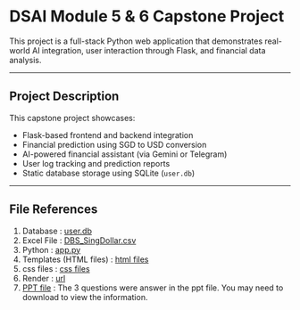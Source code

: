 # DSAI Module 5 & 6 Capstone Project

This project is a full-stack Python web application that demonstrates real-world AI integration, user interaction through Flask, and financial data analysis.

---

## Project Description

This capstone project showcases:
- Flask-based frontend and backend integration
- Financial prediction using SGD to USD conversion
- AI-powered financial assistant (via Gemini or Telegram)
- User log tracking and prediction reports
- Static database storage using SQLite (`user.db`)

---

## File References

1) Database : [user.db](https://github.com/ileenluu/dsai_mod5_6_cohort1_PT/blob/main/user.db)
2) Excel File : [DBS_SingDollar.csv](https://github.com/ileenluu/dsai_mod5_6_cohort1_PT/blob/main/static/DBS_SingDollar.csv) 
3) Python : [app.py](https://github.com/ileenluu/dsai_mod5_6_cohort1_PT/blob/main/app.py)
4) Templates (HTML files) : [html files](https://github.com/ileenluu/dsai_mod5_6_cohort1_PT/tree/main/templates)
5) css files : [css files](https://github.com/ileenluu/dsai_mod5_6_cohort1_PT/tree/main/static)
6) Render : [url](https://dsai-mod5-6-cohort1-pt-yw7k.onrender.com/)
7) [PPT file](https://github.com/ileenluu/dsai_mod5_6_cohort1_PT/blob/main/Submission%20-%20AI%20Deployment.pptx) : The 3 questions were answer in the ppt file. You may need to download to view the information. 

